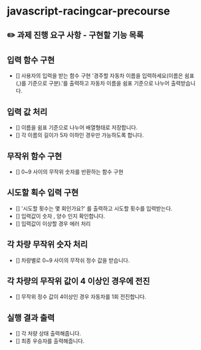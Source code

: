 # javascript-racingcar-precourse

## ✏️ 과제 진행 요구 사항 - 구현할 기능 목록

## 입력 함수 구현

- [] 사용자의 입력을 받는 함수 구현 '경주할 자동차 이름을 입력하세요(이름은 쉼표(,)를 기준으로 구분).'를 출력하고 자동차 이름을 쉼표 기준으로 나누어 출력받습니다.

## 입력 값 처리

- [] 이름을 쉼표 기준으로 나누어 배열형태로 저장합니다.
- [] 각 이름의 길이가 5자 이하인 경우만 가능하도록 합니다.

## 무작위 함수 구현

- [] 0~9 사이의 무작위 숫자를 반환하는 함수 구현

## 시도할 획수 입력 구현

- [] '시도할 횟수는 몇 회인가요?' 를 출력하고 시도할 횟수를 입력받는다.
- [] 입력값이 숫자 , 양수 인지 확인합니다.
- [] 입력값이 이상할 경우 에러 처리

## 각 차량 무작위 숫자 처리

- [] 차량별로 0~9 사이의 무작쉬 정수 값을 받습니다.

## 각 차량의 무작위 값이 4 이상인 경우에 전진

- [] 무작위 정수 값이 4이상인 경우 자동차를 1회 전진합니다.

## 실행 결과 출력

- [] 각 처량 상태 출력해줍니다.
- [] 최종 우승자를 출력해줍니다.
